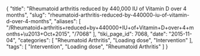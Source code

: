 {
    "title": "Rheumatoid arthritis reduced by 440,000 IU of Vitamin D over 4 months",
    "slug": "rheumatoid-arthritis-reduced-by-440000-iu-of-vitamin-d-over-4-months",
    "aliases": [
        "/Rheumatoid+arthritis+reduced+by+440000+IU+of+Vitamin+D+over+4+months+\u2013+Oct+2015",
        "/7068"
    ],
    "tiki_page_id": 7068,
    "date": "2015-11-04",
    "categories": [
        "Rheumatoid Arthritis",
        "Loading dose",
        "Intervention"
    ],
    "tags": [
        "Intervention",
        "Loading dose",
        "Rheumatoid Arthritis"
    ]
}